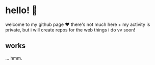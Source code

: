 # hello! 💐
welcome to my github page ♥ there's not much here + my activity is private, but i will create repos for the web things i do vv soon!

## works
... hmm.
